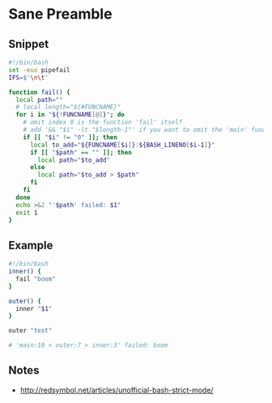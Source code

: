 # Sane Preamble

## Snippet
```bash
#!/bin/bash
set -euo pipefail
IFS=$'\n\t'

function fail() {
  local path=""
  # local length="${#FUNCNAME}"
  for i in "${!FUNCNAME[@]}"; do
    # omit index 0 is the function 'fail' itself
    # add '&& "$i" -lt "$length-1"' if you want to omit the 'main' function + line number
    if [[ "$i" != "0" ]]; then
      local to_add="${FUNCNAME[$i]}:${BASH_LINENO[$i-1]}"
      if [[ "$path" == "" ]]; then
        local path="$to_add"
      else
        local path="$to_add > $path"
      fi
    fi
  done
  echo >&2 "'$path' failed: $1"
  exit 1
}
```

## Example
```bash
#!/bin/bash
inner() {
  fail "boom"
}

outer() {
  inner "$1"
}

outer "test"

# 'main:10 > outer:7 > inner:3' failed: boom
```

## Notes
* http://redsymbol.net/articles/unofficial-bash-strict-mode/
